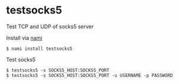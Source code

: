 # testsocks5

Test TCP and UDP of socks5 server

Install via [nami](https://github.com/txthinking/nami)

```
$ nami install testsocks5
```

Test socks5
```
$ testsocks5 -s SOCKS5_HOST:SOCKS5_PORT
$ testsocks5 -s SOCKS5_HOST:SOCKS5_PORT -u USERNAME -p PASSWORD
```
